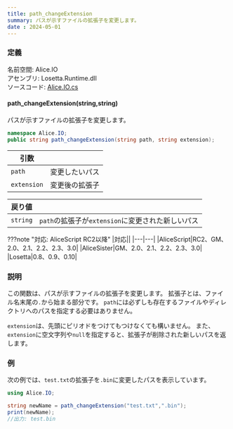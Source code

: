 ```yaml
---
title: path_changeExtension
summary: パスが示すファイルの拡張子を変更します。
date : 2024-05-01
---
```


### 定義
名前空間: Alice.IO<br/>
アセンブリ: Losetta.Runtime.dll<br/>
ソースコード: [Alice.IO.cs](https://github.com/WSOFT-Project/Losetta/blob/master/Losetta.Runtime/Alice.IO.cs)

#### path_changeExtension(string,string)

パスが示すファイルの拡張子を変更します。

```cs title="AliceScript"
namespace Alice.IO;
public string path_changeExtension(string path, string extension);
```

|引数| |
|-|-|
|`path`|変更したいパス|
|`extension`|変更後の拡張子|

|戻り値| |
|-|-|
|`string`|`path`の拡張子が`extension`に変更された新しいパス|

???note "対応: AliceScript RC2以降"
    |対応||
    |---|---|
    |AliceScript|RC2、GM、2.0、2.1、2.2、2.3、3.0|
    |AliceSister|GM、2.0、2.1、2.2、2.3、3.0|
    |Losetta|0.8、0.9、0.10|

### 説明

この関数は、パスが示すファイルの拡張子を変更します。
拡張子とは、ファイル名末尾の`.`から始まる部分です。
`path`には必ずしも存在するファイルやディレクトリへのパスを指定する必要はありません。

`extension`は、先頭にピリオドをつけてもつけなくても構いません。
また、`extension`に空文字列や`null`を指定すると、拡張子が削除された新しいパスを返します。

### 例
次の例では、`test.txt`の拡張子を`.bin`に変更したパスを表示しています。

```cs title="AliceScript"
using Alice.IO;

string newName = path_changeExtension("test.txt",".bin");
print(newName);
//出力: test.bin
```